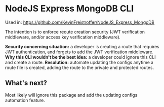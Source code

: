 # NodeJS Express MongoDB CLI

Used in: https://github.com/KevinFreistroffer/NodeJS_Express_MongoDB

The intention is to enforce reoute creation security (JWT verification middleware, and/or access key verification middleware).

**Security concerning situation:** a developer is creating a route that requires JWT authentication, and forgets to add the JWT verification middleware.
**Why this CLI wouldn't be the best idea:** a developer could ignore this CLI and create a route.
**Resolution:** automate updating the configs anytime a route file is created, adding the route to the private and protected routes.

## What's next?

Most likely will ignore this package and add the updating configs automation feature.
